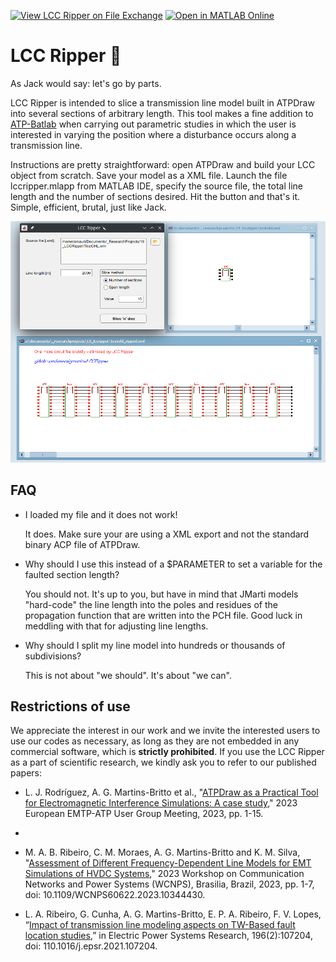 [![View LCC Ripper on File Exchange](https://www.mathworks.com/matlabcentral/images/matlab-file-exchange.svg)](https://www.mathworks.com/matlabcentral/fileexchange/166116-lcc-ripper) [![Open in MATLAB Online](https://www.mathworks.com/images/responsive/global/open-in-matlab-online.svg)](https://matlab.mathworks.com/open/fileexchange/v1?id=166116) 

# LCC Ripper 🔪

As Jack would say: let's go by parts.

LCC Ripper is intended to slice a transmission line model built in ATPDraw into several sections of arbitrary length. This tool makes a fine addition to [ATP-Batlab](https://github.com/amaurigmartins/ATPBatlab) when carrying out parametric studies in which the user is interested in varying the position where a disturbance occurs along a transmission line.

Instructions are pretty straightforward: open ATPDraw and build your LCC object from scratch. Save your model as a XML file. Launch the file lccripper.mlapp from MATLAB IDE, specify the source file, the total line length and the number of sections desired. Hit the button and that's it. Simple, efficient, brutal, just like Jack.

[![Screenshot #1](https://github.com/amaurigmartins/LCCRipper/blob/main/Screenshot1.png?raw=true)](https://github.com/amaurigmartins/LCCRipper/blob/main/Screenshot1.png?raw=true) 

## FAQ

- I loaded my file and it does not work!


  It does. Make sure your are using a XML export and not the standard binary ACP file of ATPDraw.

- Why should I use this instead of a $PARAMETER to set a variable for the faulted section length?

  
  You should not. It's up to you, but have in mind that JMarti models "hard-code" the line length into the poles and residues of the propagation function that are written into the PCH file. Good luck in meddling with that for adjusting line lengths.

- Why should I split my line model into hundreds or thousands of subdivisions?

  
  This is not about "we should". It's about "we can".
  
## Restrictions of use

We appreciate the interest in our work and we invite the interested users to use our codes as necessary, as long as they are not embedded in any commercial software, which is **strictly prohibited**. If you use the LCC Ripper as a part of scientific research, we kindly ask you to refer to our published papers:

- L. J. Rodríguez, A. G. Martins-Britto et al., "[ATPDraw as a Practical Tool for Electromagnetic Interference Simulations: A case study](https://www.researchgate.net/publication/373897490_ATPDraw_as_a_Practical_Tool_for_Electromagnetic_Interference_Simulations_A_case_study)," 2023 European EMTP-ATP User Group Meeting, 2023, pp. 1-15.
- 
- M. A. B. Ribeiro, C. M. Moraes, A. G. Martins-Britto and K. M. Silva, "[Assessment of Different Frequency-Dependent Line Models for EMT Simulations of HVDC Systems](https://ieeexplore.ieee.org/document/10344430)," 2023 Workshop on Communication Networks and Power Systems (WCNPS), Brasilia, Brazil, 2023, pp. 1-7, doi: 10.1109/WCNPS60622.2023.10344430.
  
- L. A. Ribeiro, G. Cunha, A. G. Martins-Britto, E. P. A. Ribeiro, F. V. Lopes, “[Impact of transmission line modeling aspects on TW-Based fault location studies](https://www.sciencedirect.com/science/article/abs/pii/S0378779621001851),” in Electric Power Systems Research, 196(2):107204, doi: 110.1016/j.epsr.2021.107204.

